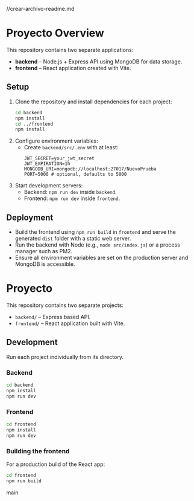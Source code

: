 
//crear-archivo-readme.md
# Proyecto Overview

This repository contains two separate applications:

- **backend** – Node.js + Express API using MongoDB for data storage.
- **frontend** – React application created with Vite.

## Setup

1. Clone the repository and install dependencies for each project:
   ```bash
   cd backend
   npm install
   cd ../frontend
   npm install
   ```
2. Configure environment variables:
   - Create `backend/src/.env` with at least:
     ```
     JWT_SECRET=your_jwt_secret
     JWT_EXPIRATION=1h
     MONGODB_URI=mongodb://localhost:27017/NuevoPrueba
     PORT=5000 # optional, defaults to 5000
     ```
3. Start development servers:
   - Backend: `npm run dev` inside `backend`.
   - Frontend: `npm run dev` inside `frontend`.

## Deployment

- Build the frontend using `npm run build` in `frontend` and serve the generated `dist` folder with a static web server.
- Run the backend with Node (e.g., `node src/index.js`) or a process manager such as PM2.
- Ensure all environment variables are set on the production server and MongoDB is accessible.


# Proyecto

This repository contains two separate projects:

- `backend/` – Express based API.
- `frontend/` – React application built with Vite.

## Development

Run each project individually from its directory.

### Backend

```bash
cd backend
npm install
npm run dev
```

### Frontend

```bash
cd frontend
npm install
npm run dev
```

### Building the frontend

For a production build of the React app:

```bash
cd frontend
npm run build
```


 main

